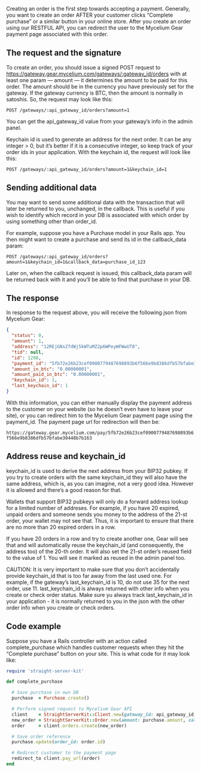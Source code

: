 Creating an order is the first step towards accepting a payment. Generally, you want to create an order AFTER your customer clicks “Complete purchase” or a similar button in your online store. After you create an order using our RESTFUL API, you can redirect the user to the Mycelium Gear payment page associated with this order.
## The request and the signature

To create an order, you should issue a signed POST request to https://gateway.gear.mycelium.com/gateways/:gateway_id/orders with at least one param — amount — it determines the amount to be paid for this order. The amount should be in the currency you have previously set for the gateway. If the gateway currency is BTC, then the amount is normally in satoshis. So, the request may look like this:

```
POST /gateways/:api_gateway_id/orders?amount=1
```
You can get the api_gateway_id value from your gateway’s info in the admin panel.

Keychain id is used to generate an address for the next order. It can be any integer > 0, but it’s better if it is a consecutive integer, so keep track of your order ids in your application. With the keychain id, the request will look like this:

```
POST /gateways/:api_gateway_id/orders?amount=1&keychain_id=1
```
## Sending additional data

You may want to send some additional data with the transaction that will later be returned to you, unchanged, in the callback. This is useful if you wish to identify which record in your DB is associated with which order by using something other than order_id.

For example, suppose you have a Purchase model in your Rails app. You then might want to create a purchase and send its id in the callback_data param:

```
POST /gateways/:api_gateway_id/orders?amount=1&keychain_id=1&callback_data=purchase_id_123
```
Later on, when the callback request is issued, this callback_data param will be returned back with it and you’ll be able to find that purchase in your DB.
## The response

In response to the request above, you will receive the following json from Mycelium Gear:

```json
{
  "status": 0,
  "amount": 1,
  "address": "12REjGNsZfdWj5kWTuMZ2p6WPeyWFWwUT8",
  "tid": null,
  "id": 1298,
  "payment_id": "5fb72e26b23cef0900779487698893b6f566e9b8386dfb57bfabe30448b7b163",
  "amount_in_btc": "0.00000001",
  "amount_paid_in_btc": "0.00000001",
  "keychain_id": 1,
  "last_keychain_id": 1
}
```
With this information, you can either manually display the payment address to the customer on your website (so he doesn’t even have to leave your site), or you can redirect him to the Mycelium Gear payment page using the payment_id. The payment page url for redirection will then be:

`https://gateway.gear.mycelium.com/pay/5fb72e26b23cef0900779487698893b6f566e9b8386dfb57bfabe30448b7b163`

## Address reuse and keychain_id

keychain_id is used to derive the next address from your BIP32 pubkey. If you try to create orders with the same keychain_id they will also have the same address, which is, as you can imagine, not a very good idea. However it is allowed and there’s a good reason for that.

Wallets that support BIP32 pubkeys will only do a forward address lookup for a limited number of addreses. For example, if you have 20 expired, unpaid orders and someone sends you money to the address of the 21-st order, your wallet may not see that. Thus, it is important to ensure that there are no more than 20 expired orders in a row.

If you have 20 orders in a row and try to create another one, Gear will see that and will automatically reuse the keychain_id (and consequently, the address too) of the 20-th order. It will also set the 21-st order’s reused field to the value of 1. You will see it marked as reused in the admin panel too.

CAUTION: It is very important to make sure that you don’t accidentally provide keychain_id that is too far away from the last used one. For example, if the gateway’s last_keychain_id is 10, do not use 35 for the next order, use 11. last_keychain_id is always returned with other info when you create or check order status. Make sure yu always track last_keychain_id in your application - it is normally returned to you in the json with the other order info when you create or check orders.

## Code example

Suppose you have a Rails controller with an action called complete_purchase which handles customer requests when they hit the “Complete purchase” button on your site. This is what code for it may look like:

```ruby
require 'straight-server-kit'

def complete_purchase

  # Save purchase in own DB
  purchase  = Purchase.create()

  # Perform signed request to Mycelium Gear API
  client    = StraightServerKit::Client.new(gateway_id: api_gateway_id, secret: gateway_secret)
  new_order = StraightServerKit::Order.new(amount: purchase.amount, callback_data: purchase.id)
  order     = client.orders.create(new_order)

  # Save order reference
  purchase.update(order_id: order.id)

  # Redirect customer to the payment page
  redirect_to client.pay_url(order)
end
```
